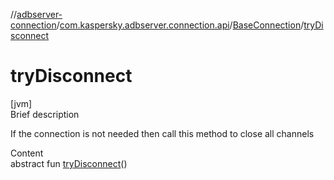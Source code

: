 //[adbserver-connection](../../index.md)/[com.kaspersky.adbserver.connection.api](../index.md)/[BaseConnection](index.md)/[tryDisconnect](try-disconnect.md)



# tryDisconnect  
[jvm]  
Brief description  


If the connection is not needed then call this method to close all channels

  
Content  
abstract fun [tryDisconnect](try-disconnect.md)()  



